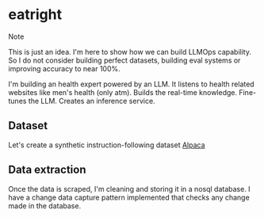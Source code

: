 # eatright

> [!NOTE]
> This is just an idea. I'm here to show how we can build LLMOps capability. So I do not consider building perfect datasets, building eval systems or improving accuracy to near 100%.

I'm building an health expert powered by an LLM. It listens to health related websites like men's health (only atm). Builds the real-time knowledge. Fine-tunes the LLM. Creates an inference service.

## Dataset

Let's create a synthetic instruction-following dataset 
[Alpaca](https://crfm.stanford.edu/2023/03/13/alpaca.html)

## Data extraction

Once the data is scraped, I'm cleaning and storing it in a nosql database. I have a change data capture pattern implemented that checks any change made in the database.

